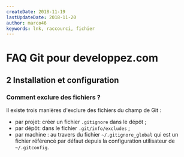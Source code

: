 ```yaml
---
createDate: 2018-11-19
lastUpdateDate: 2018-11-20
author: marco46
keywords: lnk, raccourci, fichier
---
```


# FAQ Git pour developpez.com

## 2 Installation et configuration

### Comment exclure des fichiers ?

Il existe trois manières d'exclure des fichiers du champ de Git :

- par projet: créer un fichier `.gitignore` dans le dépôt ;
- par dépôt: dans le fichier `.git/info/excludes` ;
- par machine : au travers du fichier `~/.gitignore_global` qui est un fichier référencé par défaut depuis la configuration utilisateur de `~/.gitconfig`.
